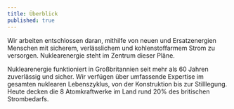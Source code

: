```yaml
---
title: Überblick
published: true
---
```


Wir arbeiten entschlossen daran, mithilfe von neuen und Ersatzenergien Menschen mit sicherem, verlässlichem und kohlenstoffarmem Strom zu versorgen. Nuklearenergie steht im Zentrum dieser Pläne.

Nuklearenergie funktioniert in Großbritannien seit mehr als 60 Jahren zuverlässig und sicher. Wir verfügen über umfassende Expertise im gesamten nuklearen Lebenszyklus, von der Konstruktion bis zur Stilllegung. Heute decken die 8 Atomkraftwerke im Land rund 20% des britischen Strombedarfs.
